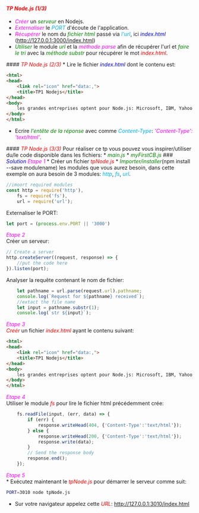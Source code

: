 #### <em style="color: red">TP Node.js (1/3)</em>
* <em style="color: magenta">Créer</em> un <em style="color: green">serveur</em> en Nodejs.
* <em style="color: magenta">Externaliser</em> le <em style="color: #01B0F0">PORT</em> d'écoute de l'application.
* <em style="color: magenta">Récupérer</em> le nom du <em style="color: green">fichier html</em> passé via <em style="color: #01B0F0">l'url</em>, ici <em style="color: blue">index.html</em> (http://127.0.0.1:3000/index.html)
* <em style="color: green">Utiliser</em> le module <em style="color: green">url</em> et la  <em style="color: magenta">méthode parse</em> afin de récupérer l'url et <em style="color: green">faire le tri</em> avec la <em style="color: green">méthode substr</em> pour récupérer le mot <em style="color: red">index.html</em>.
<nsv>
#### <em style="color: red">TP Node.js (2/3)</em>
* Lire le fichier <em style="color: blue">index.html</em> dont le contenu est:<br/>

```html
<html>
<head>
    <link rel="icon" href="data:,">
    <title>TP1 Nodejs</title>
</head>
<body>
    les grandes entreprises optent pour Node.js: Microsoft, IBM, Yahoo!, Netflix, Groupon ou encore PayPal qui, en 2013, migrait ses applications de Java vers Node.js.
</body>
</html>
``` 
* Ecrire <em style="color: green">l'entête de la réponse</em>  avec comme <em style="color: #01B0F0">Content-Type</em>:  <em style="color: magenta">'Content-Type': 'text/html'</em>.<br/>

<nsv>
#### <em style="color: red">TP Node.js (3/3)</em>
Pour réaliser ce tp vous pouvez vous inspirer/utiliser du/le code disponible dans les fichiers:
* <em style="color: green">main.js</em>  
* <em style="color: green">myFirstCB.js</em> 

<nsv>
### <em style="color: blue">Solution</em>
<em style="color: magenta">Etape 1</em>
* Créer un fichier <em style="color: red">tpNode.js</em>
* <em style="color: green">Importer/installer</em>(npm install --save modulename) les modules que vous aurez besoin, dans cette exemple on aura besoin de 3 modules: <em style="color: #01B0F0">http</em>, <em style="color: #01B0F0">fs</em>, <em style="color: #01B0F0">url</em>.<br/>

```js
//imoort required modules
const http = require('http'),
    fs = require('fs'),
    url = require('url');

```
Externaliser le PORT:

```js
let port = (process.env.PORT || '3000')
```
<nsv>
<em style="color: magenta">Etape 2</em><br/>
Créer un serveur:

```js
// Create a server
http.createServer((request, response) => {
    //put the code here
}).listen(port);
```
Analyser la requête contenant le nom de fichier:

```js
    let pathname = url.parse(request.url).pathname;
    console.log(`Request for ${pathname} received`);
    //extact the file name
    let input = pathname.substr(1);
    console.log(`str ${input}`);
```

<nsv>
<em style="color: magenta">Etape 3</em><br/>
<em style="color: red">Creér</em> un fichier <em style="color: red">index.html</em> ayant le contenu suivant:

```html
<html>
<head>
    <link rel="icon" href="data:,">
    <title>TP1 Nodejs</title>
</head>
<body>
    les grandes entreprises optent pour Node.js: Microsoft, IBM, Yahoo!, Netflix, Groupon ou encore PayPal qui, en 2013, migrait ses applications de Java vers Node.js.
</body>
</html>
```
<nsv>
<em style="color: magenta">Etape 4</em><br/>
Utiliser le module <em style="color: red">fs</em> pour lire le fichier html précédemment crée:

```js
    fs.readFile(input, (err, data) => {
        if (err) {
            response.writeHead(404, {'Content-Type':'text/html'});
        } else {
            response.writeHead(200, {'Content-Type':'text/html'});
            response.write(data);
        }
        // Send the response body
        response.end();
    });
```

<nsv>
<em style="color: magenta">Etape 5</em><br/>
* Exécutez maintenant le <em style="color: red">tpNode.js</em> pour démarrer le serveur comme suit:

```bash
PORT=3010 node tpNode.js
```

* Sur votre navigateur appelez cette <em style="color: red">URL</em>:
http://127.0.0.1:3010/index.html

